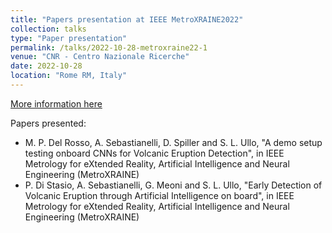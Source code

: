 ```yaml
---
title: "Papers presentation at IEEE MetroXRAINE2022"
collection: talks
type: "Paper presentation"
permalink: /talks/2022-10-28-metroxraine22-1
venue: "CNR - Centro Nazionale Ricerche"
date: 2022-10-28
location: "Rome RM, Italy"
---
```


[More information here](https://metroxraine.org/)

Papers presented:
- M. P. Del Rosso, A. Sebastianelli, D. Spiller and S. L. Ullo, "A demo setup testing onboard CNNs for Volcanic Eruption  Detection", in IEEE Metrology for eXtended Reality, Artificial Intelligence and Neural Engineering (MetroXRAINE)
- P. Di Stasio, A. Sebastianelli, G. Meoni and S. L. Ullo, "Early Detection of Volcanic Eruption through Artificial Intelligence on board", in IEEE Metrology for eXtended Reality, Artificial Intelligence and Neural Engineering (MetroXRAINE)
